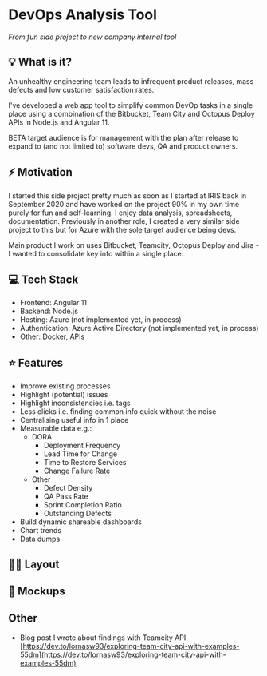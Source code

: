 # DevOps Analysis Tool

*From fun side project to new company internal tool*

## 💡 What is it?
An unhealthy engineering team leads to infrequent product releases, mass defects and low customer satisfaction rates.
 
I've developed a web app tool to simplify common DevOp tasks in a single place using a combination of the Bitbucket, Team City and Octopus Deploy APIs in Node.js and Angular 11.

BETA target audience is for management with the plan after release to expand to (and not limited to) software devs, QA and product owners.

## ⚡ Motivation
I started this side project pretty much as soon as I started at IRIS back in September 2020 and have worked on the project 90% in my own time purely for fun and self-learning. I enjoy data analysis, spreadsheets, documentation. Previously in another role, I created a very similar side project to this but for Azure with the sole target audience being devs.

Main product I work on uses Bitbucket, Teamcity, Octopus Deploy and Jira - I wanted to consolidate key info within a single place.

## 💻 Tech Stack
* Frontend: Angular 11
* Backend: Node.js
* Hosting: Azure (not implemented yet, in process)
* Authentication: Azure Active Directory (not implemented yet, in process)
* Other: Docker, APIs

## ⭐ Features
* Improve existing processes
* Highlight (potential) issues    
* Highlight inconsistencies i.e. tags    
* Less clicks i.e. finding common info quick without the noise    
* Centralising useful info in 1 place    
* Measurable data e.g.:
    * DORA
	    * Deployment Frequency
	    * Lead Time for Change
	    * Time to Restore Services
	    * Change Failure Rate
    * Other
	    * Defect Density
	    * QA Pass Rate
	    * Sprint Completion Ratio
	    * Outstanding Defects
* Build dynamic shareable dashboards
* Chart trends
* Data dumps

## 👷‍♀️ Layout

## 🎨  Mockups

## Other
* Blog post I wrote about findings with Teamcity API [https://dev.to/lornasw93/exploring-team-city-api-with-examples-55dm](https://dev.to/lornasw93/exploring-team-city-api-with-examples-55dm)
